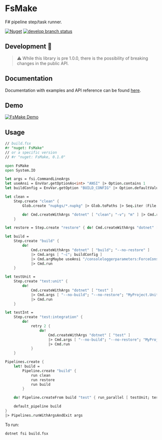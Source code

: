 # FsMake

F# pipeline step/task runner.

[![Nuget](https://img.shields.io/nuget/v/FsMake?style=flat-square)](https://www.nuget.org/packages/FsMake)
[![develop branch status](https://img.shields.io/github/workflow/status/seanamos/FsMake/Test%20incoming%20commits/develop?style=flat-square)](https://github.com/seanamos/FsMake/actions/workflows/test.yml?query=branch%3Adevelop+)

## Development 🚧

> ⚠ While this library is pre 1.0.0, there is the possibility of breaking changes in the public API.

## Documentation

Documentation with examples and API reference can be found [here](https://seanamos.github.io/FsMake/).

## Demo

[![FsMake Demo](https://user-images.githubusercontent.com/10598927/122659251-67a2ca00-d176-11eb-9ebd-42c8243a9ff8.png)](https://asciinema.org/a/3qDaGJBnqyyEhHU1IRJi1g8Ta)

## Usage

```fsharp
// build.fsx
#r "nuget: FsMake"
// or a specific version
// #r "nuget: FsMake, 0.1.0"

open FsMake
open System.IO

let args = fsi.CommandLineArgs
let useAnsi = EnvVar.getOptionAs<int> "ANSI" |> Option.contains 1
let buildConfig = EnvVar.getOption "BUILD_CONFIG" |> Option.defaultValue "Debug"

let clean =
    Step.create "clean" {
        Glob.create "nupkgs/*.nupkg" |> Glob.toPaths |> Seq.iter (File.Delete)

        do! Cmd.createWithArgs "dotnet" [ "clean"; "-v"; "m" ] |> Cmd.run
    }

let restore = Step.create "restore" { do! Cmd.createWithArgs "dotnet" [ "restore" ] |> Cmd.run }

let build =
    Step.create "build" {
        do!
            Cmd.createWithArgs "dotnet" [ "build"; "--no-restore" ]
            |> Cmd.args [ "-c"; buildConfig ]
            |> Cmd.argMaybe useAnsi "/consoleloggerparameters:ForceConsoleColor"
            |> Cmd.run
    }

let testUnit =
    Step.create "test:unit" {
        do!
            Cmd.createWithArgs "dotnet" [ "test" ]
            |> Cmd.args [ "--no-build"; "--no-restore"; "MyProject.UnitTests" ]
            |> Cmd.run
    }

let testInt =
    Step.create "test:integration" {
        do!
            retry 2 {
                do!
                    Cmd.createWithArgs "dotnet" [ "test" ]
                    |> Cmd.args [ "--no-build"; "--no-restore"; "MyProject.IntegrationTests" ]
                    |> Cmd.run
            }
    }

Pipelines.create {
    let! build =
        Pipeline.create "build" {
            run clean
            run restore
            run build
        }

    do! Pipeline.createFrom build "test" { run_parallel [ testUnit; testInt ] }

    default_pipeline build
}
|> Pipelines.runWithArgsAndExit args
```

To run:
```sh
dotnet fsi build.fsx
```
